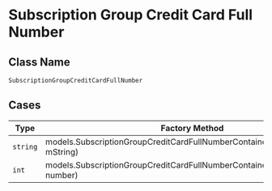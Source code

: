 
# Subscription Group Credit Card Full Number

## Class Name

`SubscriptionGroupCreditCardFullNumber`

## Cases

| Type | Factory Method |
|  --- | --- |
| `string` | models.SubscriptionGroupCreditCardFullNumberContainer.FromString(string mString) |
| `int` | models.SubscriptionGroupCreditCardFullNumberContainer.FromNumber(int number) |

